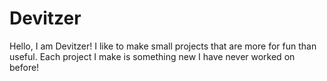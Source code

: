 # Devitzer

Hello, I am Devitzer! I like to make small projects that are more for fun than useful.
Each project I make is something new I have never worked on before!
